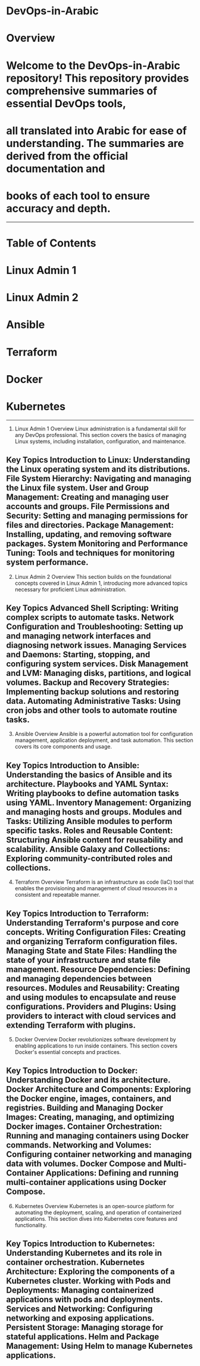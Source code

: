 # DevOps-in-Arabic
# Overview
# Welcome to the DevOps-in-Arabic repository! This repository provides comprehensive summaries of essential DevOps tools,
# all translated into Arabic for ease of understanding. The summaries are derived from the official documentation and 
# books of each tool to ensure accuracy and depth.
------------------------------------------------------------------------------------------------------------------------------------------------------------------------------
# Table of Contents
# Linux Admin 1
# Linux Admin 2
# Ansible
# Terraform
# Docker
# Kubernetes
------------------------------------------------------------------------------------------------------------------------------------------------------------------------------
1. Linux Admin 1
Overview
Linux administration is a fundamental skill for any DevOps professional. This section covers the basics of managing Linux systems,
 including installation, configuration, and maintenance.

Key Topics
Introduction to Linux: Understanding the Linux operating system and its distributions.
File System Hierarchy: Navigating and managing the Linux file system.
User and Group Management: Creating and managing user accounts and groups.
File Permissions and Security: Setting and managing permissions for files and directories.
Package Management: Installing, updating, and removing software packages.
System Monitoring and Performance Tuning: Tools and techniques for monitoring system performance.
------------------------------------------------------------------------------------------------------------------------------------------------------------------------------
2. Linux Admin 2
Overview
This section builds on the foundational concepts covered in Linux Admin 1, introducing more advanced topics necessary for proficient Linux administration.

Key Topics
Advanced Shell Scripting: Writing complex scripts to automate tasks.
Network Configuration and Troubleshooting: Setting up and managing network interfaces and diagnosing network issues.
Managing Services and Daemons: Starting, stopping, and configuring system services.
Disk Management and LVM: Managing disks, partitions, and logical volumes.
Backup and Recovery Strategies: Implementing backup solutions and restoring data.
Automating Administrative Tasks: Using cron jobs and other tools to automate routine tasks.
------------------------------------------------------------------------------------------------------------------------------------------------------------------------------
3. Ansible
Overview
Ansible is a powerful automation tool for configuration management, application deployment, and task automation. This section covers its core components and usage.

Key Topics
Introduction to Ansible: Understanding the basics of Ansible and its architecture.
Playbooks and YAML Syntax: Writing playbooks to define automation tasks using YAML.
Inventory Management: Organizing and managing hosts and groups.
Modules and Tasks: Utilizing Ansible modules to perform specific tasks.
Roles and Reusable Content: Structuring Ansible content for reusability and scalability.
Ansible Galaxy and Collections: Exploring community-contributed roles and collections.
------------------------------------------------------------------------------------------------------------------------------------------------------------------------------
4. Terraform
Overview
Terraform is an infrastructure as code (IaC) tool that enables the provisioning and management of cloud resources in a consistent and repeatable manner.

Key Topics
Introduction to Terraform: Understanding Terraform's purpose and core concepts.
Writing Configuration Files: Creating and organizing Terraform configuration files.
Managing State and State Files: Handling the state of your infrastructure and state file management.
Resource Dependencies: Defining and managing dependencies between resources.
Modules and Reusability: Creating and using modules to encapsulate and reuse configurations.
Providers and Plugins: Using providers to interact with cloud services and extending Terraform with plugins.
------------------------------------------------------------------------------------------------------------------------------------------------------------------------------
5. Docker
Overview
Docker revolutionizes software development by enabling applications to run inside containers. This section covers Docker's essential concepts and practices.

Key Topics
Introduction to Docker: Understanding Docker and its architecture.
Docker Architecture and Components: Exploring the Docker engine, images, containers, and registries.
Building and Managing Docker Images: Creating, managing, and optimizing Docker images.
Container Orchestration: Running and managing containers using Docker commands.
Networking and Volumes: Configuring container networking and managing data with volumes.
Docker Compose and Multi-Container Applications: Defining and running multi-container applications using Docker Compose.
------------------------------------------------------------------------------------------------------------------------------------------------------------------------------
6. Kubernetes
Overview
Kubernetes is an open-source platform for automating the deployment, scaling, and operation of containerized applications. This section dives into Kubernetes
 core features and functionality.

Key Topics
Introduction to Kubernetes: Understanding Kubernetes and its role in container orchestration.
Kubernetes Architecture: Exploring the components of a Kubernetes cluster.
Working with Pods and Deployments: Managing containerized applications with pods and deployments.
Services and Networking: Configuring networking and exposing applications.
Persistent Storage: Managing storage for stateful applications.
Helm and Package Management: Using Helm to manage Kubernetes applications.
------------------------------------------------------------------------------------------------------------------------------------------------------------------------------
